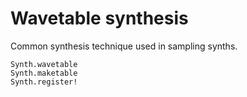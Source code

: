 # Wavetable synthesis

Common synthesis technique used in sampling synths.

```@docs
Synth.wavetable
Synth.maketable
Synth.register!
```


